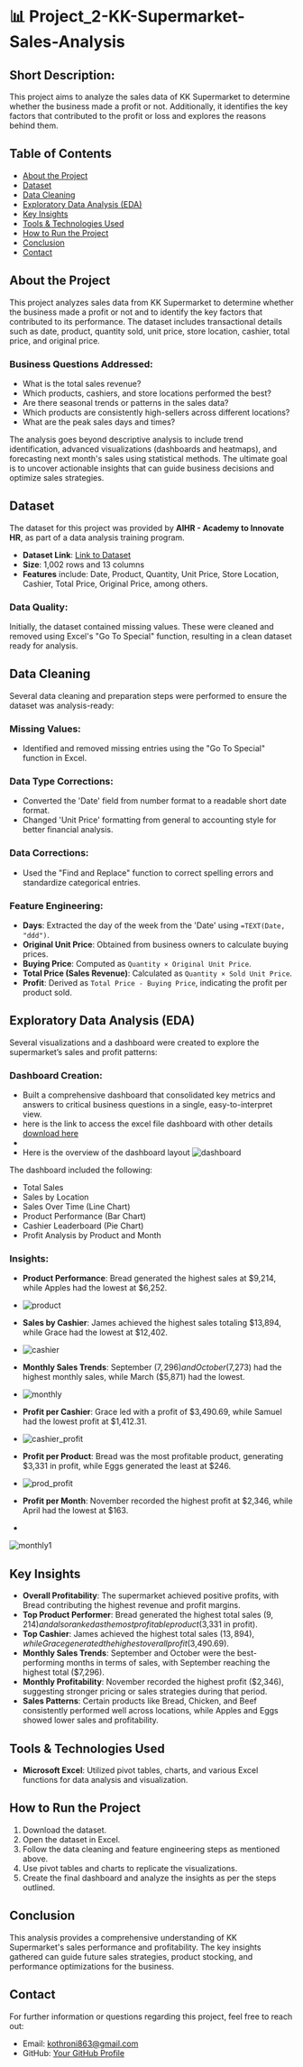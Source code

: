# 📊 Project_2-KK-Supermarket-Sales-Analysis

## Short Description:
This project aims to analyze the sales data of KK Supermarket to determine whether the business made a profit or not. Additionally, it identifies the key factors that contributed to the profit or loss and explores the reasons behind them.

## Table of Contents
- [About the Project](#about-the-project)
- [Dataset](#dataset)
- [Data Cleaning](#data-cleaning)
- [Exploratory Data Analysis (EDA)](#exploratory-data-analysis-eda)
- [Key Insights](#key-insights)
- [Tools & Technologies Used](#tools-technologies-used)
- [How to Run the Project](#how-to-run-the-project)
- [Conclusion](#conclusion)
- [Contact](#contact)

## About the Project
This project analyzes sales data from KK Supermarket to determine whether the business made a profit or not and to identify the key factors that contributed to its performance. The dataset includes transactional details such as date, product, quantity sold, unit price, store location, cashier, total price, and original price.

### Business Questions Addressed:
- What is the total sales revenue?
- Which products, cashiers, and store locations performed the best?
- Are there seasonal trends or patterns in the sales data?
- Which products are consistently high-sellers across different locations?
- What are the peak sales days and times?

The analysis goes beyond descriptive analysis to include trend identification, advanced visualizations (dashboards and heatmaps), and forecasting next month's sales using statistical methods. The ultimate goal is to uncover actionable insights that can guide business decisions and optimize sales strategies.

## Dataset
The dataset for this project was provided by **AIHR - Academy to Innovate HR**, as part of a data analysis training program.

- **Dataset Link**: [Link to Dataset](  https://aihr.ac/3TQ8tXD
) 
- **Size**: 1,002 rows and 13 columns
- **Features** include: Date, Product, Quantity, Unit Price, Store Location, Cashier, Total Price, Original Price, among others.

### Data Quality:
Initially, the dataset contained missing values. These were cleaned and removed using Excel's "Go To Special" function, resulting in a clean dataset ready for analysis.

## Data Cleaning
Several data cleaning and preparation steps were performed to ensure the dataset was analysis-ready:

### Missing Values:
- Identified and removed missing entries using the "Go To Special" function in Excel.

### Data Type Corrections:
- Converted the 'Date' field from number format to a readable short date format.
- Changed 'Unit Price' formatting from general to accounting style for better financial analysis.

### Data Corrections:
- Used the "Find and Replace" function to correct spelling errors and standardize categorical entries.

### Feature Engineering:
- **Days**: Extracted the day of the week from the 'Date' using `=TEXT(Date, "ddd")`.
- **Original Unit Price**: Obtained from business owners to calculate buying prices.
- **Buying Price**: Computed as `Quantity × Original Unit Price`.
- **Total Price (Sales Revenue)**: Calculated as `Quantity × Sold Unit Price`.
- **Profit**: Derived as `Total Price - Buying Price`, indicating the profit per product sold.

## Exploratory Data Analysis (EDA)
Several visualizations and a dashboard were created to explore the supermarket’s sales and profit patterns:

### Dashboard Creation:
- Built a comprehensive dashboard that consolidated key metrics and answers to critical business questions in a single, easy-to-interpret view.
- here is the link to access the excel file dashboard with other details  [download here](https://github.com/SteveRonald/Project_2-KK-Supermarket-Sales-Analysis/blob/main/KK%20Supermarket.xlsx)
- 
- Here is the overview of the dashboard layout     ![dashboard](https://github.com/user-attachments/assets/02182d24-2a14-460c-b756-6dc541060e6b)


The dashboard included the following:
- Total Sales
- Sales by Location
- Sales Over Time (Line Chart)
- Product Performance (Bar Chart)
- Cashier Leaderboard (Pie Chart)
- Profit Analysis by Product and Month

### Insights:
- **Product Performance**: Bread generated the highest sales at $9,214, while Apples had the lowest at $6,252.
-   ![product](https://github.com/user-attachments/assets/e1a8a4a5-2096-49d3-9fbc-0d25201b4ae8)

- **Sales by Cashier**: James achieved the highest sales totaling $13,894, while Grace had the lowest at $12,402.
-   ![cashier](https://github.com/user-attachments/assets/bb003939-29b4-4650-9431-4fa359ba3ec3)

- **Monthly Sales Trends**: September ($7,296) and October ($7,273) had the highest monthly sales, while March ($5,871) had the lowest.
-  ![monthly](https://github.com/user-attachments/assets/6127f87d-1e81-45a5-a695-3330bb52b738)

- **Profit per Cashier**: Grace led with a profit of $3,490.69, while Samuel had the lowest profit at $1,412.31.
-    ![cashier_profit](https://github.com/user-attachments/assets/80de83a1-fefb-40d6-b5eb-5a68f2836f62)

- **Profit per Product**: Bread was the most profitable product, generating $3,331 in profit, while Eggs generated the least at $246.
-  ![prod_profit](https://github.com/user-attachments/assets/8e0e9a87-ccd0-4a61-b625-53e1ab420a67)

- **Profit per Month**: November recorded the highest profit at $2,346, while April had the lowest at $163.
- 
![monthly1](https://github.com/user-attachments/assets/536f8e67-6913-47d9-9e4d-4b583a244996)


## Key Insights
- **Overall Profitability**: The supermarket achieved positive profits, with Bread contributing the highest revenue and profit margins.
- **Top Product Performer**: Bread generated the highest total sales ($9,214) and also ranked as the most profitable product ($3,331 in profit).
- **Top Cashier**: James achieved the highest total sales ($13,894), while Grace generated the highest overall profit ($3,490.69).
- **Monthly Sales Trends**: September and October were the best-performing months in terms of sales, with September reaching the highest total ($7,296).
- **Monthly Profitability**: November recorded the highest profit ($2,346), suggesting stronger pricing or sales strategies during that period.
- **Sales Patterns**: Certain products like Bread, Chicken, and Beef consistently performed well across locations, while Apples and Eggs showed lower sales and profitability.

## Tools & Technologies Used
- **Microsoft Excel**: Utilized pivot tables, charts, and various Excel functions for data analysis and visualization.

## How to Run the Project
1. Download the dataset.
2. Open the dataset in Excel.
3. Follow the data cleaning and feature engineering steps as mentioned above.
4. Use pivot tables and charts to replicate the visualizations.
5. Create the final dashboard and analyze the insights as per the steps outlined.

## Conclusion
This analysis provides a comprehensive understanding of KK Supermarket's sales performance and profitability. The key insights gathered can guide future sales strategies, product stocking, and performance optimizations for the business.

## Contact
For further information or questions regarding this project, feel free to reach out:

- Email: [kothroni863@gmail.com](mailto:your-email@example.com)
- GitHub: [Your GitHub Profile](https://github.com/SteveRonald)


